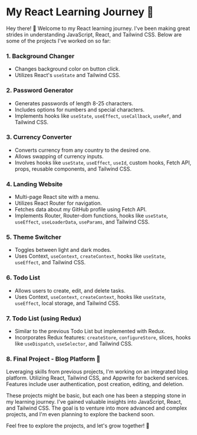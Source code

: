 # My React Learning Journey 🚀

Hey there! 👋 Welcome to my React learning journey. I've been making great strides in understanding JavaScript, React, and Tailwind CSS. Below are some of the projects I've worked on so far:

### 1. Background Changer
- Changes background color on button click.
- Utilizes React's `useState` and Tailwind CSS.

### 2. Password Generator
- Generates passwords of length 8-25 characters.
- Includes options for numbers and special characters.
- Implements hooks like `useState`, `useEffect`, `useCallback`, `useRef`, and Tailwind CSS.

### 3. Currency Converter
- Converts currency from any country to the desired one.
- Allows swapping of currency inputs.
- Involves hooks like `useState`, `useEffect`, `useId`, custom hooks, Fetch API, props, reusable components, and Tailwind CSS.

### 4. Landing Website
- Multi-page React site with a menu.
- Utilizes React Router for navigation.
- Fetches data about my GitHub profile using Fetch API.
- Implements Router, Router-dom functions, hooks like `useState`, `useEffect`, `useLoaderData`, `useParams`, and Tailwind CSS.

### 5. Theme Switcher
- Toggles between light and dark modes.
- Uses Context, `useContext`, `createContext`, hooks like `useState`, `useEffect`, and Tailwind CSS.

### 6. Todo List
- Allows users to create, edit, and delete tasks.
- Uses Context, `useContext`, `createContext`, hooks like `useState`, `useEffect`, local storage, and Tailwind CSS.

### 7. Todo List (using Redux)
- Similar to the previous Todo List but implemented with Redux.
- Incorporates Redux features: `createStore`, `configureStore`, slices, hooks like `useDispatch`, `useSelector`, and Tailwind CSS.

### 8. Final Project - Blog Platform 🚀
Leveraging skills from previous projects, I'm working on an integrated blog platform. Utilizing React, Tailwind CSS, and Appwrite for backend services. Features include user authentication, post creation, editing, and deletion.



These projects might be basic, but each one has been a stepping stone in my learning journey. I've gained valuable insights into JavaScript, React, and Tailwind CSS. The goal is to venture into more advanced and complex projects, and I'm even planning to explore the backend soon.

Feel free to explore the projects, and let's grow together! 🌱

